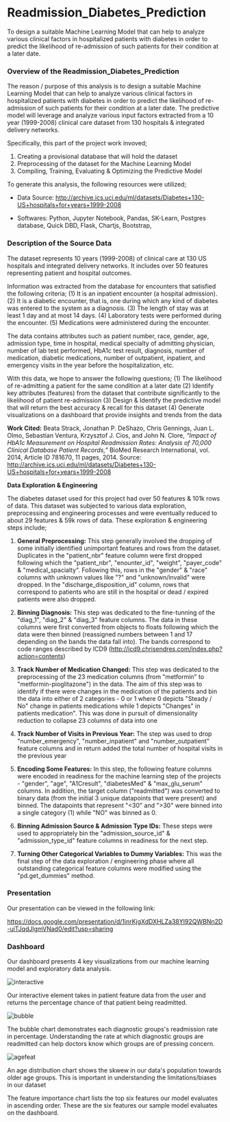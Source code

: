 # Readmission_Diabetes_Prediction

To design a suitable Machine Learning Model that can help to analyze various clinical factors in hospitalized patients with diabetes in order to predict the likelihood of re-admission of such patients for their condition at a later date.

### Overview of the Readmission_Diabetes_Prediction

The reason / purpose of this analysis is to design a suitable Machine Learning Model that can help to analyze various clinical factors in hospitalized patients with diabetes in order to predict the likelihood of re-admission of such patients for their condition at a later date. The predictive model will leverage and analyze various input factors extracted from a 10 year (1999-2008) clinical care dataset from 130 hospitals & integrated delivery networks.

Specifically, this part of the project work invoved;

  1. Creating a provisional database that will hold the dataset
  2. Preprocessing of the dataset for the Machine Learning Model
  3. Compiling, Training, Evaluating & Optimizing the Predictive Model

To generate this analysis, the following resources were utilized;

  - Data Source: http://archive.ics.uci.edu/ml/datasets/Diabetes+130-US+hospitals+for+years+1999-2008

  - Softwares: Python, Jupyter Notebook, Pandas, SK-Learn, Postgres database, Quick DBD, Flask, Chartjs, Bootstrap,


### Description of the Source Data

The dataset represents 10 years (1999-2008) of clinical care at 130 US hospitals and integrated delivery networks. It includes over 50 features representing patient and hospital outcomes. 

Information was extracted from the database for encounters that satisfied the following criteria;
(1) It is an inpatient encounter (a hospital admission).
(2) It is a diabetic encounter, that is, one during which any kind of diabetes was entered to the system as a diagnosis.
(3) The length of stay was at least 1 day and at most 14 days.
(4) Laboratory tests were performed during the encounter.
(5) Medications were administered during the encounter.

The data contains attributes such as patient number, race, gender, age, admission type, time in hospital, medical specialty of admitting physician, number of lab test performed, HbA1c test result, diagnosis, number of medication, diabetic medications, number of outpatient, inpatient, and emergency visits in the year before the hospitalization, etc.

With this data, we hope to answer the following questions;
(1) The likelihood of re-admitting a patient for the same condition at a later date 
(2) Identify key attributes (features) from the dataset that contribute significantly to the likelihood of patient re-admission 
(3) Design & Identify the predictive model that will return the best accuracy & recall for this dataset
(4) Generate visualizations on a dashboard that provide insights and trends from the data   


**Work Cited:** Beata Strack, Jonathan P. DeShazo, Chris Gennings, Juan L. Olmo, Sebastian Ventura, Krzysztof J. Cios, and John N. Clore, _“Impact of HbA1c Measurement on Hospital Readmission Rates: Analysis of 70,000 Clinical Database Patient Records,”_ BioMed Research International, vol. 2014, Article ID 781670, 11 pages, 2014.
Source: http://archive.ics.uci.edu/ml/datasets/Diabetes+130-US+hospitals+for+years+1999-2008




**Data Exploration & Engineering**

The diabetes dataset used for this project had over 50 features & 101k rows of data. This dataset was subjected to various data exploration, preprocessing and engineering processes and were eventually reduced to about 29 features & 59k rows of data. These exploration & engineering steps include;

1. **General Preprocessing:** This step generally involved the dropping of some initially identified unimportant features and rows from the dataset. Duplicates in the "patient_nbr" feature column were first dropped following which the "patient_nbr", "enounter_id", "weight", "payer_code" & "medical_spacialty". Following this, rows in the "gender" & "race" columns with unknown values like "?" and "unknown/invalid" were dropped. In the "discharge_disposition_id" column, rows that correspond to patients who are still in the hospital or dead / expired patients were also dropped.

2. **Binning Diagnosis:** This step was dedicated to the fine-tunning of the "diag_1", "diag_2" & "diag_3" feature columns. The data in these columns were first converted from objects to floats following which the data were then binned (reassigned numbers between 1 and 17 depending on the bands the data fall into). The bands correspond to code ranges described by ICD9 (http://icd9.chrisendres.com/index.php?action=contents)

3. **Track Number of Medication Changed:** This step was dedicated to the preprocessing of the 23 medication columns (from "metformin" to "metformin-pioglitazone") in the data. The aim of this step was to identify if there were changes in the medication of the patients and bin the data into either of 2 categories - 0 or 1 where 0 depicts "Steady / No" change in patients medications while 1 depicts "Changes" in patients medication". This was done in pursuit of dimensionality reduction to collapse 23 columns of data into one

4. **Track Number of Visits in Previous Year:** The step was used to drop "number_emergency", "number_inpatient" and "number_outpatient" feature columns and in return added the total number of hospital visits in the previous year 

5. **Encoding Some Features:** In this step, the following feature columns were encoded in readiness for the machine learning step of the projects - "gender", "age", "A1Cresult", "diabetesMed" & "max_glu_serum" columns. In addition, the target column ("readmitted") was converted to binary data (from the initial 3 unique datapoints that were present) and binned. The datapoints that represent "<30" and ">30" were binned into a single category (1) while "NO" was binned as 0.

6. **Binning Admission Source & Admission Type IDs:** These steps were used to appropriately bin the "admission_source_id" & "admission_type_id" feature columns in readiness for the next step.

7. **Turning Other Categorical Variables to Dummy Variables:** This was the final step of the data exploration / engineering phase where all outstanding categorical feature columns were modified using the "pd.get_dummies" method.  

### Presentation 

Our presentation can be viewed in the following link: 

https://docs.google.com/presentation/d/1inrKjgXdDXHLZa38YI92QWBNn2D-uiTJqdJlgmVNad0/edit?usp=sharing

### Dashboard

Our dashboard presents 4 key visualizations from our machine learning model and exploratory data analysis.

![interactive](https://github.com/juberr/readmission_diabetes_prediction/blob/develop/pics/inter.png?raw=true)

Our interactive element takes in patient feature data from the user and returns the percentage chance of that patient being readmitted.

![bubble](https://github.com/juberr/readmission_diabetes_prediction/blob/develop/pics/bubble.png?raw=true)

The bubble chart demonstrates each diagnostic groups's readmission rate in percentage. Understanding the rate at which diagnostic groups are readmitted can help doctors know which groups are of pressing concern.

![agefeat](https://github.com/juberr/readmission_diabetes_prediction/blob/develop/pics/age%20and%20feature.png?raw=true)

An age distribution chart shows the skwew in our data's population towards older age groups. This is important in understanding the limitations/biases in our dataset

The feature importance chart lists the top six features our model evaluates in ascending order. These are the six features our sample model evaluates on the dashboard.
